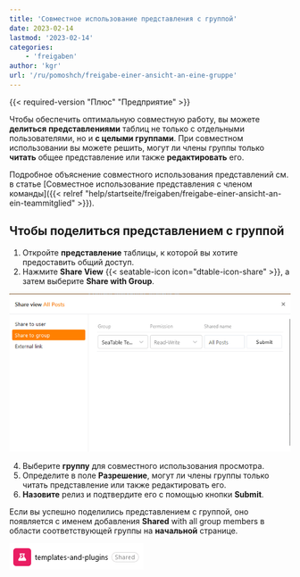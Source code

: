 ```yaml
---
title: 'Совместное использование представления с группой'
date: 2023-02-14
lastmod: '2023-02-14'
categories:
    - 'freigaben'
author: 'kgr'
url: '/ru/pomoshch/freigabe-einer-ansicht-an-eine-gruppe'
---
```


{{< required-version "Плюс" "Предприятие" >}}

Чтобы обеспечить оптимальную совместную работу, вы можете **делиться** **представлениями** таблиц не только с отдельными пользователями, но и **с целыми группами**. При совместном использовании вы можете решить, могут ли члены группы только **читать** общее представление или также **редактировать** его.

Подробное объяснение совместного использования представлений см. в статье [Совместное использование представления с членом команды]({{< relref "help/startseite/freigaben/freigabe-einer-ansicht-an-ein-teammitglied" >}}).

## Чтобы поделиться представлением с группой

1. Откройте **представление** таблицы, к которой вы хотите предоставить общий доступ.
2. Нажмите **Share View** {{< seatable-icon icon="dtable-icon-share" >}}, а затем выберите **Share with Group**.

![Совместное использование представления с группой](images/Freigabe-einer-Ansicht-an-eine-Gruppe.png)

4. Выберите **группу** для совместного использования просмотра.
5. Определите в поле **Разрешение**, могут ли члены группы только читать представление или также редактировать его.
6. **Назовите** релиз и подтвердите его с помощью кнопки **Submit**.

Если вы успешно поделились представлением с группой, оно появляется с именем добавления **Shared** with all group members в области соответствующей группы на **начальной** странице.

![Раздельный просмотр в группе на главной странице](images/Geteilte-Ansicht-in-einer-Gruppe-auf-der-Startseite.png)
